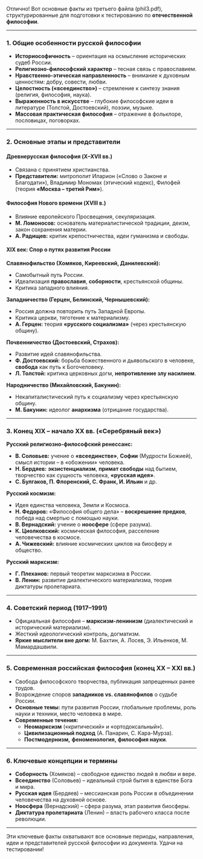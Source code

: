 Отлично! Вот основные факты из третьего файла (phil3.pdf), структурированные для подготовки к тестированию по **отечественной философии**.

---

### **1. Общие особенности русской философии**
*   **Историософичность** – ориентация на осмысление исторических судеб России.
*   **Религиозно-философский характер** – тесная связь с православием.
*   **Нравственно-этическая направленность** – внимание к духовным ценностям: добру, совести, любви.
*   **Целостность («всеединство»)** – стремление к синтезу знания (религия, философия, наука).
*   **Выраженность в искусстве** – глубокие философские идеи в литературе (Толстой, Достоевский), поэзии, музыке.
*   **Массовая практическая философия** – отражение в фольклоре, пословицах, поговорках.

---

### **2. Основные этапы и представители**

#### **Древнерусская философия (X–XVII вв.)**
*   Связана с принятием христианства.
*   **Представители:** митрополит Иларион («Слово о Законе и Благодати»), Владимир Мономах (этический кодекс), Филофей (теория **«Москва – третий Рим»**).

#### **Философия Нового времени (XVIII в.)**
*   Влияние европейского Просвещения, секуляризация.
*   **М. Ломоносов:** основатель материалистической традиции, деизм, закон сохранения материи.
*   **А. Радищев:** критик крепостничества, идеи гуманизма и свободы.

#### **XIX век: Спор о путях развития России**

**Славянофильство (Хомяков, Киреевский, Данилевский):**
*   Самобытный путь России.
*   Идеализация **православия**, **соборности**, крестьянской общины.
*   Критика западного влияния.

**Западничество (Герцен, Белинский, Чернышевский):**
*   Россия должна повторить путь Западной Европы.
*   Критика церкви, тяготение к материализму.
*   **А. Герцен:** теория **«русского социализма»** (через крестьянскую общину).

**Почвенничество (Достоевский, Страхов):**
*   Развитие идей славянофильства.
*   **Ф. Достоевский:** борьба божественного и дьявольского в человеке, **свобода** как путь к Богочеловеку.
*   **Л. Толстой:** критика церковных догм, **непротивление злу насилием**.

**Народничество (Михайловский, Бакунин):**
*   Некапиталистический путь к социализму через крестьянскую общину.
*   **М. Бакунин:** идеолог **анархизма** (отрицание государства).

---

### **3. Конец XIX – начало XX вв. («Серебряный век»)**

**Русский религиозно-философский ренессанс:**
*   **В. Соловьев:** учение о **«всеединстве»**, **Софии** (Мудрости Божией), смысл истории – в «обожении» человека.
*   **Н. Бердяев:** **экзистенциализм**, **примат свободы** над бытием, творчество как сущность человека, **«русская идея»**.
*   **С. Булгаков, П. Флоренский, С. Франк, И. Ильин** и др.

**Русский космизм:**
*   Идея единства человека, Земли и Космоса.
*   **Н. Федоров:** «Философия общего дела» – **воскрешение предков**, победа над смертью с помощью науки.
*   **В. Вернадский:** учение о **ноосфере** (сфере разума).
*   **К. Циолковский:** космическая философия, расселение человечества в космосе.
*   **А. Чижевский:** влияние космических циклов на биосферу и общество.

**Русский марксизм:**
*   **Г. Плеханов:** первый теоретик марксизма в России.
*   **В. Ленин:** развитие диалектического материализма, теория диктатуры пролетариата.

---

### **4. Советский период (1917–1991)**
*   Официальная философия – **марксизм-ленинизм** (диалектический и исторический материализм).
*   Жесткий идеологический контроль, догматизм.
*   **Яркие мыслители вне догм:** М. Бахтин, А. Лосев, Э. Ильенков, М. Мамардашвили.

---

### **5. Современная российская философия (конец XX – XXI вв.)**
*   Свобода философского творчества, публикация запрещенных ранее трудов.
*   Возрождение споров **западников vs. славянофилов** о судьбе России.
*   **Основные темы:** пути развития России, глобальные проблемы, роль науки и техники, место человека в мире.
*   **Современные течения:**
    *   **Неомарксизм** («критический» и «ортодоксальный»).
    *   **Цивилизационный подход** (А. Панарин, С. Кара-Мурза).
    *   **Постмодернизм,** **феноменология,** **философия науки**.

---

### **6. Ключевые концепции и термины**
*   **Соборность** (Хомяков) – свободное единство людей в любви и вере.
*   **Всеединство** (Соловьев) – идеальный строй бытия в единстве Бога и мира.
*   **Русская идея** (Бердяев) – мессианская роль России в объединении человечества на духовной основе.
*   **Ноосфера** (Вернадский) – сфера разума, этап развития биосферы.
*   **Диктатура пролетариата** (Ленин) – власть рабочего класса после революции.

---

Эти ключевые факты охватывают все основные периоды, направления, идеи и представителей русской философии из документа. Удачи на тестировании!
